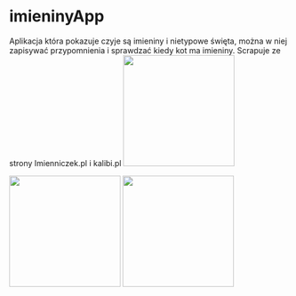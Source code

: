 # imieninyApp
Aplikacja która pokazuje czyje są imieniny i nietypowe święta, można w niej zapisywać przypomnienia i sprawdzać kiedy kot ma imieniny. Scrapuje ze strony Imienniczek.pl i  kalibi.pl
<img src="https://github.com/LubieGofry39/imieninyApp/assets/55656309/7385f275-d4f9-4ca9-afb6-38ab85c90255" width="200" />

<img src="https://github.com/LubieGofry39/imieninyApp/assets/55656309/c8e7a455-79dc-4fe5-b5f5-96b1f1379cb4" width="200" />

<img src="https://github.com/LubieGofry39/imieninyApp/assets/55656309/e165e58f-a25b-4b29-ae49-bdbd00f9d819" width="200" />



